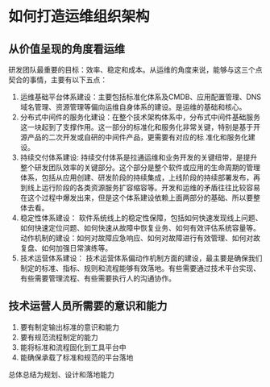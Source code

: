 # 如何打造运维组织架构

## 从价值呈现的角度看运维

研发团队最重要的目标：效率、稳定和成本。从运维的角度来说，能够与这三个点契合的事情，主要有以下五点：

1. 运维基础平台体系建设：主要包括标准化体系及CMDB、应用配置管理、DNS域名管理、资源管理等偏向运维自身体系的建设。是运维的基础和核心。
2. 分布式中间件的服务化建设：在整个技术架构体系中，分布式中间件基础服务这一块起到了支撑作用。这一部分的标准化和服务化非常关键，特别是基于开源产品的二次开发或自研的中间件产品，更需要有对应的标 准化和服务化建设。  
3. 持续交付体系建设:  持续交付体系是拉通运维和业务开发的关键纽带，是提升整个研发团队效率的关键部分。这个部分是整个软件或应用的生命周期的管理体系，包括从应用创建、研发阶段的持续集成，上线阶段的持续部署发布，再到线上运行阶段的各类资源服务扩容缩容等。开发和运维的矛盾往往比较容易在这个过程中爆发出来，但是这个体系建设依赖上面两部分的基础、所以要整体去看。
4. 稳定性体系建设： 软件系统线上的稳定性保障，包括如何快速发现线上问题、如何快速定位问题、如何快速从故障中恢复业务、如何有效评估系统容量等。动作机制的建设：如何对故障应急响应、如何对故障进行有效管理、如何对故复盘、如何加强日常演练等。
5. 技术运营体系建设： 技术运营体系偏动作机制方面的建设，最主要是确保我们制定的标准、指标、规则和流程能够有效落地。有些需要通过技术平台实现、有些需要管理流程、有些需要执行人的沟通协作。

## 技术运营人员所需要的意识和能力

1. 要有制定输出标准的意识和能力
2. 要有规范流程制定的能力
3. 能将标准和流程固化到工具平台中
4. 能确保承载了标准和规范的平台落地

总体总结为规划、设计和落地能力

